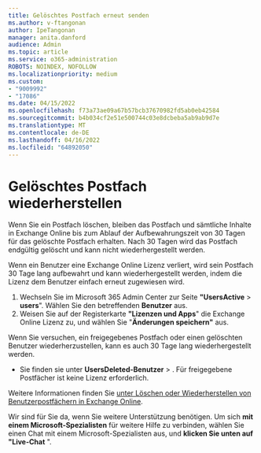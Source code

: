 ```yaml
---
title: Gelöschtes Postfach erneut senden
ms.author: v-ftangonan
author: IpeTangonan
manager: anita.danford
audience: Admin
ms.topic: article
ms.service: o365-administration
ROBOTS: NOINDEX, NOFOLLOW
ms.localizationpriority: medium
ms.custom:
- "9009992"
- "17086"
ms.date: 04/15/2022
ms.openlocfilehash: f73a73ae09a67b57bcb37670982fd5ab0eb42584
ms.sourcegitcommit: b4b034cf2e51e500744c03e8dcbeba5ab9ab9d7e
ms.translationtype: MT
ms.contentlocale: de-DE
ms.lasthandoff: 04/16/2022
ms.locfileid: "64892050"
---
```

# <a name="restore-deleted-mailbox"></a>Gelöschtes Postfach wiederherstellen

Wenn Sie ein Postfach löschen, bleiben das Postfach und sämtliche Inhalte in Exchange Online bis zum Ablauf der Aufbewahrungszeit von 30 Tagen für das gelöschte Postfach erhalten. Nach 30 Tagen wird das Postfach endgültig gelöscht und kann nicht wiederhergestellt werden.

Wenn ein Benutzer eine Exchange Online Lizenz verliert, wird sein Postfach 30 Tage lang aufbewahrt und kann wiederhergestellt werden, indem die Lizenz dem Benutzer einfach erneut zugewiesen wird.

1. Wechseln Sie im Microsoft 365 Admin Center zur Seite **"UsersActive** >  **users**". Wählen Sie den betreffenden **Benutzer** aus.
2. Weisen Sie auf der Registerkarte **"Lizenzen und Apps**" die Exchange Online Lizenz zu, und wählen Sie "**Änderungen speichern"** aus.

Wenn Sie versuchen, ein freigegebenes Postfach oder einen gelöschten Benutzer wiederherzustellen, kann es auch 30 Tage lang wiederhergestellt werden.

- Sie finden sie unter **UsersDeleted-Benutzer** > . Für freigegebene Postfächer ist keine Lizenz erforderlich.

Weitere Informationen finden Sie [unter Löschen oder Wiederherstellen von Benutzerpostfächern in Exchange Online](https://docs.microsoft.com/exchange/recipients-in-exchange-online/delete-or-restore-mailboxes).

Wir sind für Sie da, wenn Sie weitere Unterstützung benötigen. Um sich **mit einem Microsoft-Spezialisten** für weitere Hilfe zu verbinden, wählen Sie einen Chat mit einem Microsoft-Spezialisten aus, und **klicken Sie unten auf "Live-Chat** ".
